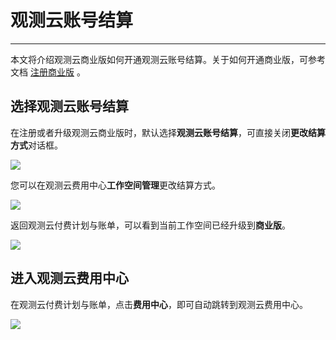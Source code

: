 # 观测云账号结算
---

本文将介绍观测云商业版如何开通观测云账号结算。关于如何开通商业版，可参考文档 [注册商业版](../../billing/commercial-register.md) 。

## 选择观测云账号结算

在注册或者升级观测云商业版时，默认选择**观测云账号结算**，可直接关闭**更改结算方式**对话框。

![](../img/9.upgrade_7.png)

您可以在观测云费用中心**工作空间管理**更改结算方式。

![](../img/9.upgrade_9.png)

返回观测云付费计划与账单，可以看到当前工作空间已经升级到**商业版**。

![](../img/9.upgrade_10.png)

## 进入观测云费用中心

在观测云付费计划与账单，点击**费用中心**，即可自动跳转到观测云费用中心。

![](../img/9.upgrade_11.png)

